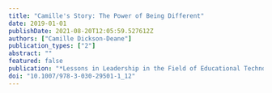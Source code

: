 ```yaml
---
title: "Camille's Story: The Power of Being Different"
date: 2019-01-01
publishDate: 2021-08-20T12:05:59.527612Z
authors: ["Camille Dickson-Deane"]
publication_types: ["2"]
abstract: ""
featured: false
publication: "*Lessons in Leadership in the Field of Educational Technology*"
doi: "10.1007/978-3-030-29501-1_12"
---
```


